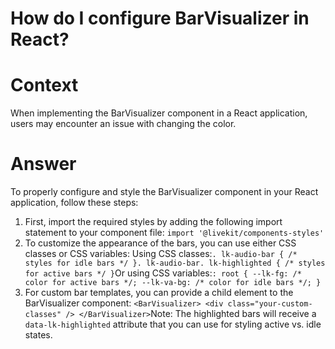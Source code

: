 # How do I configure BarVisualizer in React?

# Context

When implementing the BarVisualizer component in a React application, users may encounter an issue with changing the color.


# Answer

To properly configure and style the BarVisualizer component in your React application, follow these steps:


1. First, import the required styles by adding the following import statement to your component file: `import '@livekit/components-styles'`
2. To customize the appearance of the bars, you can use either CSS classes or CSS variables: Using CSS classes:`. lk-audio-bar { /* styles for idle bars */ }. lk-audio-bar. lk-highlighted { /* styles for active bars */ }`Or using CSS variables:`: root { --lk-fg: /* color for active bars */; --lk-va-bg: /* color for idle bars */; }`
3. For custom bar templates, you can provide a child element to the BarVisualizer component: `<BarVisualizer> <div class="your-custom-classes" /> </BarVisualizer>`Note: The highlighted bars will receive a `data-lk-highlighted` attribute that you can use for styling active vs. idle states.